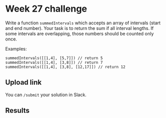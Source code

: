 # Week 27 challenge

Write a function `summedIntervals` which accepts an array of intervals (start and end number). Your task is to return the sum if all interval lengths. If some intervals are overlapping, those numbers should be counted only once.


Examples:
```
summedIntervals([[1,4], [5,7]]) // return 5
summedIntervals([[1,4], [3,8]]) // return 7
summedIntervals([[1,4], [3,8], [12,17]]) // return 12
```


## Upload link

You can `/submit` your solution in Slack.

## Results

